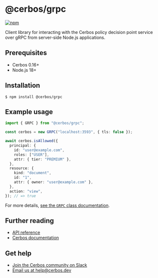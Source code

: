 # @cerbos/grpc

[![npm](https://img.shields.io/npm/v/@cerbos/grpc?style=flat-square)](https://www.npmjs.com/package/@cerbos/grpc)

Client library for interacting with the Cerbos policy decision point service over gRPC from server-side Node.js applications.

## Prerequisites

- Cerbos 0.16+
- Node.js 18+

## Installation

```console
$ npm install @cerbos/grpc
```

## Example usage

```typescript
import { GRPC } from "@cerbos/grpc";

const cerbos = new GRPC("localhost:3593", { tls: false });

await cerbos.isAllowed({
  principal: {
    id: "user@example.com",
    roles: ["USER"],
    attr: { tier: "PREMIUM" },
  },
  resource: {
    kind: "document",
    id: "1",
    attr: { owner: "user@example.com" },
  },
  action: "view",
}); // => true
```

For more details, [see the `GRPC` class documentation](../../docs/grpc.grpc.md).

## Further reading

- [API reference](../../docs/grpc.md)
- [Cerbos documentation](https://docs.cerbos.dev)

## Get help

- [Join the Cerbos community on Slack](http://go.cerbos.io/slack)
- [Email us at help@cerbos.dev](mailto:help@cerbos.dev)

